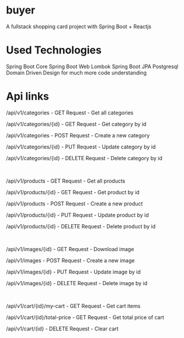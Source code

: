 # buyer
A fullstack shopping card project with Spring Boot + Reactjs

# Used Technologies
Spring Boot Core
Spring Boot Web
Lombok 
Spring Boot JPA
Postgresql
Domain Driven Design for much more code understanding

# Api links
<p> /api/v1/categories             -    GET Request    -   Get all categories</p>
<p> /api/v1/categories/{id}        -    GET Request    -   Get category by id</p>
<p> /api/v1/categories             -    POST Request   -   Create a new category</p>
<p> /api/v1/categories/{id}        -    PUT Request    -   Update category by id</p>
<p> /api/v1/categories/{id}        -    DELETE Request -   Delete category by id</p>
<br>
<p> /api/v1/products               -    GET Request    -   Get all products</p>
<p> /api/v1/products/{id}          -    GET Request    -   Get product by id</p>
<p> /api/v1/products               -    POST Request   -   Create a new product</p>
<p> /api/v1/products/{id}          -    PUT Request    -   Update product by id</p>
<p> /api/v1/products/{id}          -    DELETE Request -   Delete product by id</p>
<br>
<p> /api/v1/images/{id}            -    GET Request    -   Download image</p>
<p> /api/v1/images                 -    POST Request   -   Create a new image</p>
<p> /api/v1/images/{id}            -    PUT Request    -   Update image by id</p>
<p> /api/v1/images/{id}            -    DELETE Request -   Delete image by id</p>
<br> 
<p> /api/v1/cart/{id}/my-cart      -    GET Request    -   Get cart items</p>
<p> /api/v1/cart/{id}/total-price  -    GET Request    -   Get total price of cart</p>
<p> /api/v1/cart/{id}              -    DELETE Request -   Clear cart</p>

